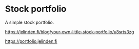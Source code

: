 # Stock portfolio

A simple stock portfolio.

https://jelinden.fi/blog/your-own-little-stock-portfolio/u8srts3zg

https://portfolio.jelinden.fi

